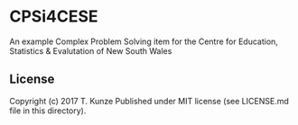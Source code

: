 # CPSi4CESE
An example Complex Problem Solving item for the Centre for Education, Statistics & Evalutation of New South Wales

## License
Copyright (c) 2017 T. Kunze
Published under MIT license (see LICENSE.md file in this directory).
